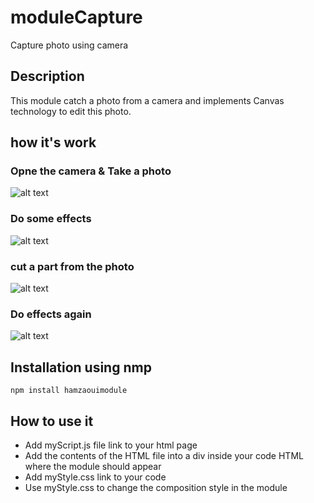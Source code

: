 # moduleCapture
Capture photo using camera
## Description 
This module catch a photo from a camera and implements Canvas technology to edit this photo.
## how it's work
### Opne the camera & Take a photo
![alt text](https://i.ibb.co/rkvnsM3/cam1.png=400x300)
### Do some effects
![alt text](https://i.ibb.co/DRRtKNJ/cam2.png)
### cut a part from the photo
![alt text](https://i.ibb.co/TKvTspm/cam3.png)
### Do effects again
![alt text](https://i.ibb.co/74LpZ8p/cam4.png)

## Installation using nmp
```
npm install hamzaouimodule
```
## How to use it
* Add myScript.js file link to your html page
* Add the contents of the HTML file into a div inside your code HTML where the module should appear
* Add myStyle.css link to your code
* Use myStyle.css to change the composition style in the module

